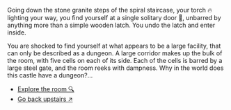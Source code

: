 Going down the stone granite steps of the spiral staircase, your torch 🔥 lighting your way, you find yourself at a single solitary door 🚪, unbarred by anything more than a simple wooden latch. You undo the latch and enter inside. 

You are shocked to find yourself at what appears to be a large facility, that can only be described as a dungeon. A large corridor makes up the bulk of the room, with five cells on each of its side. Each of the cells is barred by a large steel gate, and the room reeks with dampness. Why in the world does this castle have a dungeon?...

- [Explore the room 🔍](6-C.md)
- [Go back upstairs ↗](6-B.md)
